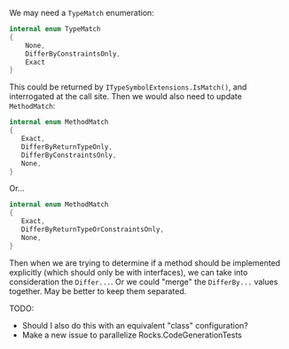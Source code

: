 We may need a `TypeMatch` enumeration:

```c#
internal enum TypeMatch
{
    None,
    DifferByConstraintsOnly,
    Exact
}
```

This could be returned by `ITypeSymbolExtensions.IsMatch()`, and interrogated at the call site. Then we would also need to update `MethodMatch`:

```c#
internal enum MethodMatch
{
   Exact,
   DifferByReturnTypeOnly,
   DifferByConstraintsOnly,
   None,
}
```

Or...

```c#
internal enum MethodMatch
{
   Exact,
   DifferByReturnTypeOrConstraintsOnly,
   None,
}
```


Then when we are trying to determine if a method should be implemented explicitly (which should only be with interfaces), we can take into consideration the `Differ...`. Or we could "merge" the `DifferBy...` values together. May be better to keep them separated.

TODO:
* Should I also do this with an equivalent "class" configuration?
* Make a new issue to parallelize Rocks.CodeGenerationTests